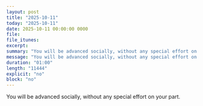 ```yaml
---
layout: post
title: "2025-10-11"
today: "2025-10-11"
date: 2025-10-11 00:00:00 0000
file:
file_itunes:
excerpt:
summary: "You will be advanced socially, without any special effort on your part."
message: "You will be advanced socially, without any special effort on your part."
duration: "01:00"
length: "11444"
explicit: "no"
block: "no"
---
```

You will be advanced socially, without any special effort on your part.


